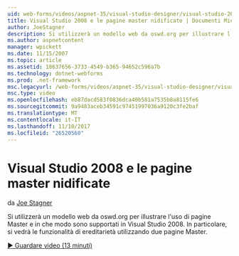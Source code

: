 ```yaml
---
uid: web-forms/videos/aspnet-35/visual-studio-designer/visual-studio-2008-and-nested-masterpages
title: Visual Studio 2008 e le pagine master nidificate | Documenti Microsoft
author: JoeStagner
description: Si utilizzerà un modello web da oswd.org per illustrare l'uso di pagine Master e in che modo sono supportati in Visual Studio 2008. In particolare, si vedrà th...
ms.author: aspnetcontent
manager: wpickett
ms.date: 11/15/2007
ms.topic: article
ms.assetid: 18637656-3733-4549-b365-94652c596a7b
ms.technology: dotnet-webforms
ms.prod: .net-framework
msc.legacyurl: /web-forms/videos/aspnet-35/visual-studio-designer/visual-studio-2008-and-nested-masterpages
msc.type: video
ms.openlocfilehash: eb87dacd583f0836dca40b581a7535b8a8115fe6
ms.sourcegitcommit: 9a9483aceb34591c97451997036a9120c3fe2baf
ms.translationtype: MT
ms.contentlocale: it-IT
ms.lasthandoff: 11/10/2017
ms.locfileid: "26520560"
---
```

<a name="visual-studio-2008-and-nested-masterpages"></a>Visual Studio 2008 e le pagine master nidificate
====================
da [Joe Stagner](https://github.com/JoeStagner)

Si utilizzerà un modello web da oswd.org per illustrare l'uso di pagine Master e in che modo sono supportati in Visual Studio 2008. In particolare, si vedrà le funzionalità di ereditarietà utilizzando due pagine Master.

[&#9654; Guardare video (13 minuti)](https://channel9.msdn.com/Blogs/ASP-NET-Site-Videos/visual-studio-2008-and-nested-masterpages)
